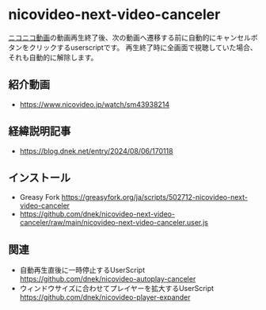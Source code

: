 # nicovideo-next-video-canceler
[ニコニコ動画](https://www.nicovideo.jp/video_top)の動画再生終了後、次の動画へ遷移する前に自動的にキャンセルボタンをクリックするuserscriptです。
再生終了時に全画面で視聴していた場合、それも自動的に解除します。

## 紹介動画
- https://www.nicovideo.jp/watch/sm43938214

## 経緯説明記事
- https://blog.dnek.net/entry/2024/08/06/170118

## インストール
- Greasy Fork https://greasyfork.org/ja/scripts/502712-nicovideo-next-video-canceler
- https://github.com/dnek/nicovideo-next-video-canceler/raw/main/nicovideo-next-video-canceler.user.js

## 関連
- 自動再生直後に一時停止するUserScript https://github.com/dnek/nicovideo-autoplay-canceler
- ウィンドウサイズに合わせてプレイヤーを拡大するUserScript https://github.com/dnek/nicovideo-player-expander
